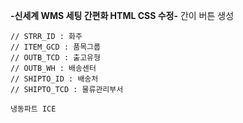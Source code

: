 **-신세계 WMS 세팅 간편화 HTML CSS 수정-**
간이 버튼 생성

    // STRR_ID : 화주
    // ITEM_GCD : 품목그룹
    // OUTB_TCD : 출고유형
    // OUTB_WH : 배송센터
    // SHIPTO_ID : 배송처
    // SHIPTO_TCD : 물류관리부서
    
    냉동파트 ICE 
